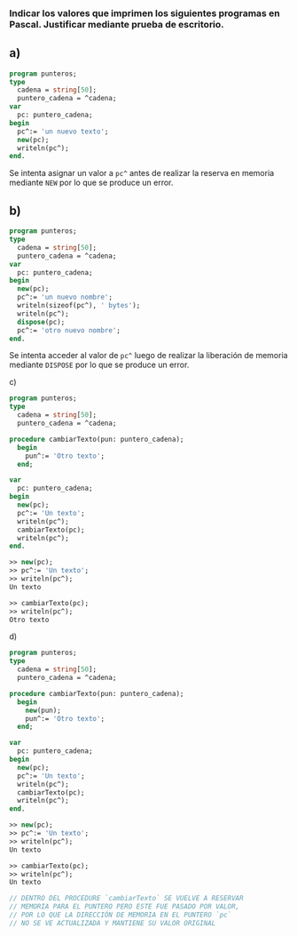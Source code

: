 ### Indicar los valores que imprimen los siguientes programas en Pascal. Justificar mediante prueba de escritorio.

## a)
```pascal
program punteros;
type
  cadena = string[50];
  puntero_cadena = ^cadena;
var
  pc: puntero_cadena;
begin
  pc^:= 'un nuevo texto';
  new(pc);
  writeln(pc^);
end.
```
Se intenta asignar un valor a `pc^` antes de realizar la reserva en memoria mediante `NEW` por lo que se produce un error.

## b)
```pascal
program punteros;
type
  cadena = string[50];
  puntero_cadena = ^cadena;
var
  pc: puntero_cadena;
begin
  new(pc);
  pc^:= 'un nuevo nombre';
  writeln(sizeof(pc^), ' bytes');
  writeln(pc^);
  dispose(pc);
  pc^:= 'otro nuevo nombre';
end.
```
Se intenta acceder al valor de `pc^` luego de realizar la liberación de memoria mediante `DISPOSE` por lo que se produce un error.

c)
```pascal
program punteros;
type
  cadena = string[50];
  puntero_cadena = ^cadena;

procedure cambiarTexto(pun: puntero_cadena);
  begin
    pun^:= 'Otro texto';
  end;

var
  pc: puntero_cadena;
begin
  new(pc);
  pc^:= 'Un texto';
  writeln(pc^);
  cambiarTexto(pc);
  writeln(pc^);
end.
```

```pascal
>> new(pc);
>> pc^:= 'Un texto';
>> writeln(pc^);
Un texto

>> cambiarTexto(pc);
>> writeln(pc^);
Otro texto
```

d)
```pascal
program punteros;
type
  cadena = string[50];
  puntero_cadena = ^cadena;

procedure cambiarTexto(pun: puntero_cadena);
  begin
    new(pun);
    pun^:= 'Otro texto';
  end;

var
  pc: puntero_cadena;
begin
  new(pc);
  pc^:= 'Un texto';
  writeln(pc^);
  cambiarTexto(pc);
  writeln(pc^);
end.
```

```pascal
>> new(pc);
>> pc^:= 'Un texto';
>> writeln(pc^);
Un texto

>> cambiarTexto(pc);
>> writeln(pc^);
Un texto

// DENTRO DEL PROCEDURE `cambiarTexto` SE VUELVE A RESERVAR
// MEMORIA PARA EL PUNTERO PERO ESTE FUE PASADO POR VALOR,
// POR LO QUE LA DIRECCIÓN DE MEMORIA EN EL PUNTERO `pc`
// NO SE VE ACTUALIZADA Y MANTIENE SU VALOR ORIGINAL
```